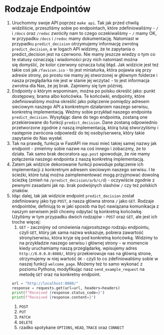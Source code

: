# Rodzaje Endpointów

1. Uruchommy swoje API poprzez `make api`. Tak jak przed chwilą widziliście, przeszliśmy sobie po endpointach, które zdefiniowaliśmy - `/` i `/docs` oraz `/redoc` zwróciły nam to czego oczekiwaliśmy - `/` mamy OK, w przypadku `/docs` i `/redoc` mamy dokumentację. Natomiast w przypadku `predict_decision` otrzymujemy informację zwrotną `predict_decision`, a w logach API widzimy, że te zapytania o predict_decision jest na czerwono. Nie mamy jeszcze wiedzy o tym co te statusy oznaczają i wiadomości przy nich natomiast można się domyślić, że kolor czerwony oznacza tutaj błąd. 
   Jak widzicie jest też takie coś jak `/favicon.ico` - to jest miniaturka, która pojawia się przy adresie strony, po prostu nie mamy jej stworzonej w głównym folderze i nasza przeglądarka nie jest w stanie jej wczytać - to jest informacja zwrotna dla Nas, że jej brak. Zajmiemy się tym później.
2. Endpointy o którym wspominam, można po polsku określić jako: punkt dostępowy, brama albo końcówka. Te końcówki, endpointy, które zdefiniowaliśmy można określić jako połączenie pomiędzy adresem sieciowym naszego API a konkretnym działaniem naszego serwisu, konkretną implementacją. Weźmy sobie przykład naszego endpointa `predict_decision`. Wysyłając dane do tego endpointa, zostaną one przekierowane do funkcji `predict_decision`. Dane zostaną odpowiednio przetworzone zgodnie z naszą implementacją, którą tutaj stworzyliśmy i następnie zwrócona odpowiedź do tej osoby/serwera, który takie zapytanie do Nas wysłał.
3. Tak na prawdę, funkcja w FastAPI nie musi mieć takiej samej nazwy jak endpoint - zmieńmy sobie nazwe na coś innego i zobaczmy, że to działa. Tak samo brak decoratora `app.post` spowoduje, że nie mamy połączenia naszego endpointa z naszą konkretną implementacją. 
4. Zatem jak widzicie dekorowanie funkcji powoduje połączenie ich implementacji z konkretnym adresem sieciowym naszego serwisu. I te ścieżki, które tutaj można zaimplementować mogą przyjmować dowolną ścieżkę (zmień na `/predict_decision/a/b/c/d`) - oczywiście zgodnie z pewnymi zasadami jak np. brak podwójnych slashów `/` czy też polskich znaków. 
5. Idąc dalej, tak jak widzicie endpoint `predict_decision` został zdefiniowany jako typ `POST`, a nasza główna strona `/` jako `GET`.  Rodzaje endpointów, definiują to w jaki sposób ma być nawiązana komunikacja z naszym serwisem jeśli chcemy odpytać tą konkretną końcówkę. Użyliśmy w tym przypadku dwóch rodzajów - `POST` oraz `GET`, ale jest ich troche więcej:
	1. `GET` - zacznijmy od omówienia najprostszego rodzaju endpointu, czyli `GET`, który jak sama nazwa wskazuje, pobiera zawartość strony/serwisu, która kryje się pod konkretną końcówką. Widzimy to na przykładzie naszego serwisu i głównej strony - w momencie kiedy uruchamiamy naszą przeglądarkę, wpisujemy adres `http://0.0.0.0:8080/`, który przekierowuje nas na główną strone, otrzymujemy w niej wartość `OK` - czyli to co zdefiniowaliśmy sobie w naszej funkcji `welcome_page`. Możemy też to samo wykonać z poziomu Pythona, modyfikując nasz `send_example_request` na metodę `GET` oraz na konkretny endpoint.
	```python
	url = "http://localhost:8080/"  
	response = requests.get(url=url, headers=headers)  
	print(f"Received {response.status_code=}")  
	print(f"Received {response.content=}")
	```
	1. `POST`
	2. `PUT`
	3. `PATCH`
	4. `DELETE`
	5. rzadko spotykane `OPTIONS`, `HEAD`, `TRACE` oraz `CONNECT`